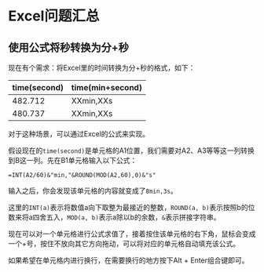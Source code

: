 # Excel问题汇总

## 使用公式将秒转换为分+秒

现在有个需求：将Excel里的时间转换为分+秒的格式，如下：

|time(second)|time(min+second)|
|-|-|
|482.712|XXmin,XXs|
|480.737|XXmin,XXs|

对于这种场景，可以通过Excel的公式来实现。
<!--more-->

假设现在的`time(second)`是单元格的A1位置，我们需要对A2、A3等等这一列转换到B这一列。先在B1单元格输入以下公式：

```
=INT(A2/60)&"min,"&ROUND(MOD(A2,60),0)&"s"
```

输入之后，你会发现该单元格的内容就变成了`8min,3s`。

这里的`INT(a)`表示将数值a向下取整为最接近的整数，`ROUND(a, b)`表示按照b的位数来将a四舍五入，`MOD(a, b)`表示a除以b的余数，`&`表示拼接字符串。

现在可以对一个单元格进行公式求值了，接着按住该单元格的右下角，鼠标会变成一个+号，按住不放向其它方向拖动，可以将对应的单元格自动填充该公式。

如果希望在单元格内进行换行，在需要换行的地方按下Alt + Enter组合键即可。